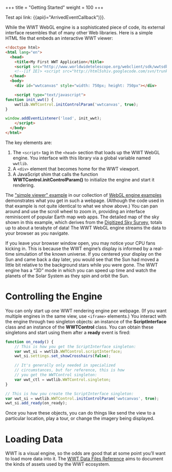 +++
title = "Getting Started"
weight = 100
+++

Test api link: {{api(i="ArrivedEventCallback")}}.

While the WWT WebGL engine is a sophisticated piece of code, its external
interface resembles that of many other Web libraries. Here is a simple HTML
file that embeds an interactive WWT viewer:

```html
<!doctype html>
<html lang="en">
  <head>
    <title>My First WWT Application</title>
    <script src="http://www.worldwidetelescope.org/webclient/sdk/wwtsdk.js"></script>
    <!--[if IE]> <script src="http://html5shiv.googlecode.com/svn/trunk/html5.js"></script><![endif]-->
  </head>
  <body>
    <div id="wwtcanvas" style="width: 750px; height: 750px"></div>

    <script type="text/javascript">
function init_wwt() {
    wwtlib.WWTControl.initControlParam('wwtcanvas', true);
}

window.addEventListener('load', init_wwt);
    </script>
  </body>
</html>
```

The key elements are:

1. The `<script>` tag in the `<head>` section that loads up the WWT WebGL
   engine. You interface with this library via a global variable named
   `wwtlib`.
2. A `<div>` element that becomes home for the WWT viewport.
3. A JavaScript shim that calls the function
   **WWTControl.initControlParam()** to initialize the engine and start it
   rendering.

The ["simple viewer" example] in our collection of [WebGL engine examples]
demonstrates what you get in such a webpage. (Although the code used in that
example is not quite identical to what we show above.) You can pan around and
use the scroll wheel to zoom in, providing an interface reminiscent of popular
Earth map web apps. The detailed map of the sky shown in this example, which
derives from the [Digitized Sky Survey], totals up to about a terabyte of
data! The WWT WebGL engine streams the data to your browser as you navigate.

["simple viewer" example]: http://webhosted.wwt-forum.org/webengine-examples/#simple-viewer
[WebGL engine examples]: http://webhosted.wwt-forum.org/webengine-examples/
[Digitized Sky Survey]: https://en.wikipedia.org/wiki/Digitized_Sky_Survey

If you leave your browser window open, you may notice your CPU fans kicking
in. This is because the WWT engine’s display is informed by a real-time
simulation of the known universe. If you centered your display on the Sun and
came back a day later, you would see that the Sun had moved a little bit
relative to the background stars while you were gone. The WWT engine has a
“3D” mode in which you can speed up time and watch the planets of the Solar
System as they spin and orbit the Sun.


# Controlling the Engine

You can only start up one WWT rendering engine per webpage. (If you want
multiple engines in the same view, use `<iframe>` elements.) You interact with
the engine through two singleton objects: an instance of the
**ScriptInterface** class and an instance of the **WWTControl** class. You
can obtain these singletons and start using them after a **ready** event is
fired:

```js
function on_ready() {
    // This is how you get the ScriptInterface singleton:
    var wwt_si = wwtlib.WWTControl.scriptInterface;
    wwt_si.settings.set_showCrosshairs(false);

    // It's generally only needed in specialized
    // circumstances, but for reference, this is how
    // you get the WWTControl singleton:
    var wwt_ctl = wwtlib.WWTControl.singleton;
}

// This is how you create the ScriptInterface singleton:
var wwt_si = wwtlib.WWTControl.initControlParam('wwtcanvas', true);
wwt_si.add_ready(on_ready);
```

Once you have these objects, you can do things like
send the view to a particular location, play a tour, or
change the imagery being displayed.


# Loading Data

WWT is a visual engine, so the odds are good that at some point you’ll want to
load more data into it. The [WWT Data Files Reference] aims to document the
kinds of assets used by the WWT ecosystem.

[WWT Data Files Reference]: https://worldwidetelescope.gitbook.io/data-files-reference/
